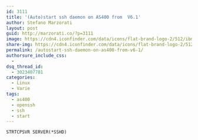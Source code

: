 ```yaml
---
id: 3111
title: '(Auto)start ssh daemon on AS400 from  V6.1'
author: Stefano Marzorati
layout: post
guid: http://marzorati.co/?p=3111
image: https://cdn4.iconfinder.com/data/icons/flat-brand-logo-2/512/ibm-256.png
share-img: https://cdn4.iconfinder.com/data/icons/flat-brand-logo-2/512/ibm-256.png
permalink: /autostart-ssh-daemon-on-as400-from-v6-1/
authorsure_include_css:
  - 
dsq_thread_id:
  - 3023407781
categories:
  - Linux
  - Varie
tags:
  - as400
  - openssh
  - ssh
  - start
---
```

`STRTCPSVR SERVER(*SSHD)`